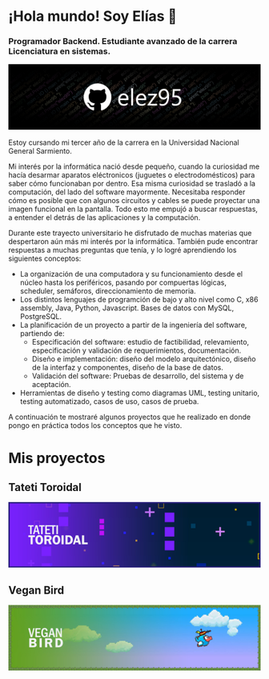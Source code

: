 # ¡Hola mundo! Soy Elías 👋
### Programador Backend. Estudiante avanzado de la carrera Licenciatura en sistemas.
![header](header-readme.jpg)

Estoy cursando mi tercer año de la carrera en la Universidad Nacional General Sarmiento. 

Mi interés por la informática nació desde pequeño, cuando la curiosidad me hacía desarmar aparatos eléctronicos (juguetes o electrodomésticos) para saber cómo funcionaban por dentro. Esa misma curiosidad se trasladó a la computación, del lado del software mayormente. Necesitaba responder cómo es posible que con algunos circuitos y cables se puede proyectar una imagen funcional en la pantalla. Todo esto me empujó a buscar respuestas, a entender el detrás de las aplicaciones y la computación.

Durante este trayecto universitario he disfrutado de muchas materias que despertaron aún más mi interés por la informática. También pude encontrar respuestas a muchas preguntas que tenía, y lo logré aprendiendo los siguientes conceptos: 
- La organización de una computadora y su funcionamiento desde el núcleo hasta los periféricos, pasando por compuertas lógicas, scheduler, semáforos, direccionamiento de memoria.
- Los distintos lenguajes de programción de bajo y alto nivel como C, x86 assembly, Java, Python, Javascript. Bases de datos con MySQL, PostgreSQL.
- La planificación de un proyecto a partir de la ingeniería del software, partiendo de:
  - Especificación del software: estudio de factibilidad, relevamiento, especificación y validación de requerimientos, documentación.
  - Diseño e implementación: diseño del modelo arquitectónico, diseño de la interfaz y componentes, diseño de la base de datos.
  - Validación del software: Pruebas de desarrollo, del sistema y de aceptación.
- Herramientas de diseño y testing como diagramas UML, testing unitario, testing automatizado, casos de uso, casos de prueba.

A continuación te mostraré algunos proyectos que he realizado en donde pongo en práctica todos los conceptos que he visto.



# Mis proyectos

## Tateti Toroidal

![header](bannerTateti.jpg)

## Vegan Bird

![header](bannerVeganBird.jpg)
<!--
**elez95/elez95** is a ✨ _special_ ✨ repository because its `README.md` (this file) appears on your GitHub profile.

Here are some ideas to get you started:

- 🔭 I’m currently working on ...
- 🌱 I’m currently learning ...
- 👯 I’m looking to collaborate on ...
- 🤔 I’m looking for help with ...
- 💬 Ask me about ...
- 📫 How to reach me: ...
- 😄 Pronouns: ...
- ⚡ Fun fact: ...
-->
